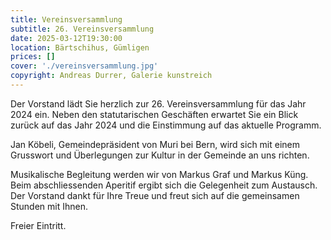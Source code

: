 ```yaml
---
title: Vereinsversammlung
subtitle: 26. Vereinsversammlung
date: 2025-03-12T19:30:00
location: Bärtschihus, Gümligen
prices: []
cover: './vereinsversammlung.jpg'
copyright: Andreas Durrer, Galerie kunstreich
---
```


Der Vorstand lädt Sie herzlich zur 26. Vereinsversammlung für das Jahr 2024 ein. Neben den statutarischen Geschäften erwartet Sie ein Blick zurück auf das Jahr 2024 und die Einstimmung auf das aktuelle Programm.

Jan Köbeli, Gemeindepräsident von Muri bei Bern, wird sich mit einem Grusswort und Überlegungen zur Kultur in der Gemeinde an uns richten.

Musikalische Begleitung werden wir von Markus Graf und Markus Küng. Beim abschliessenden Aperitif ergibt sich die Gelegenheit zum Austausch. Der Vorstand dankt für Ihre Treue und freut sich auf die gemeinsamen Stunden mit Ihnen.

Freier Eintritt.
